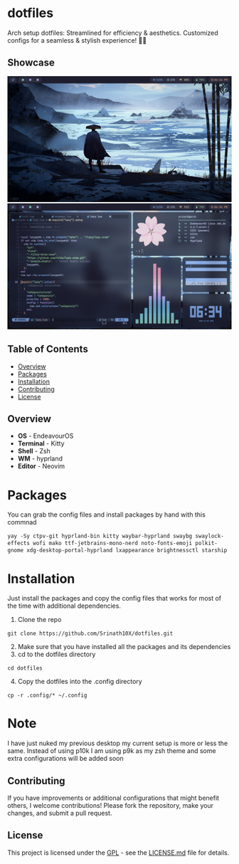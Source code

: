 # dotfiles

Arch setup dotfiles: Streamlined for efficiency &amp; aesthetics. Customized configs for a seamless &amp; stylish experience! 🚀🎨

## Showcase

![screenshot-1](./assets/screenshots/screenshot-1.png)
![screenshot-1](./assets/screenshots/screenshot-2.png)

## Table of Contents

- [Overview](#overview)
- [Packages](#packages)
- [Installation](#installation)
- [Contributing](#contributing)
- [License](#license)

## Overview

- **OS** - EndeavourOS
- **Terminal** - Kitty
- **Shell** - Zsh
- **WM** - hyprland
- **Editor** - Neovim

# Packages

You can grab the config files and install packages by hand with this commnad

```
yay -Sy ctpv-git hyprland-bin kitty waybar-hyprland swaybg swaylock-effects wofi mako ttf-jetbrains-mono-nerd noto-fonts-emoji polkit-gnome xdg-desktop-portal-hyprland lxappearance brightnessctl starship
```

# Installation

Just install the packages and copy the config files that works for most of the time with additional dependencies.

1. Clone the repo

```
git clone https://github.com/Srinath10X/dotfiles.git
```

2. Make sure that you have installed all the packages and its dependencies
3. cd to the dotfiles directory

```
cd dotfiles
```

4. Copy the dotfiles into the .config directory

```
cp -r .config/* ~/.config
```

# Note

I have just nuked my previous desktop my current setup is more or less the same. Instead of using p10k I am using p9k as my zsh theme and some extra configurations will be added soon

## Contributing

If you have improvements or additional configurations that might benefit others, I welcome contributions! Please fork the repository, make your changes, and submit a pull request.

## License

This project is licensed under the [GPL](LICENSE.md) - see the [LICENSE.md](LICENSE.md) file for details.
